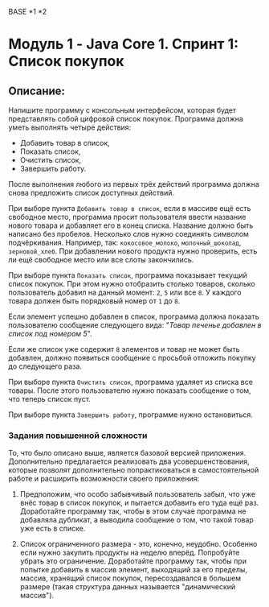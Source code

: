 BASE
*1
*2

# Модуль 1 - Java Core 1. Спринт 1: Список покупок

## Описание:

Напишите программу с консольным интерфейсом, которая будет представлять собой цифровой список покупок. Программа должна уметь выполнять четыре действия:
- Добавить товар в список,
- Показать список,
- Очистить список,
- Завершить работу.

После выполнения любого из первых трёх действий программа должна снова предложить список доступных действий.

При выборе пункта `Добавить товар в список`, если в массиве ещё есть свободное место, программа просит пользователя ввести название нового товара и добавляет его в конец списка. Название должно быть написано без пробелов. Несколько слов нужно соединять символом подчёркивания. Например, так: `кокосовое_молоко`, `молочный_шоколад`, `зерновой_хлеб`. При добавлении нового продукта нужно проверить, есть ли ещё свободное место или все слоты закончились.

При выборе пункта `Показать список`, программа показывает текущий список покупок. При этом нужно отобразить столько товаров, сколько пользователь добавил на данный момент: `2`, `5` или все `8`. У каждого товара должен быть порядковый номер от `1` до `8`.

Если элемент успешно добавлен в список, программа должна показать пользователю сообщение следующего вида: "*Товар печенье добавлен в список под номером 5*".

Если же список уже содержит `8` элементов и товар не может быть добавлен, должно появиться сообщение с просьбой отложить покупку до следующего раза.

При выборе пункта `Очистить список`, программа удаляет из списка все товары. После этого пользователю нужно показать сообщение о том, что теперь список пуст.

При выборе пункта `Завершить работу`, программе нужно остановиться.

### Задания повышенной сложности

То, что было описано выше, является базовой версией приложения. Дополнительно предлагается реализовать два усовершенствования, которые позволят дополнительно попрактиковаться в самостоятельной работе и расширить возможности своего приложения:

1. Предположим, что особо забывчивый пользователь забыл, что уже внёс товар в список покупок, и пытается добавить его туда ещё раз. Доработайте программу так, чтобы в этом случае программа не добавляла дубликат, а выводила сообщение о том, что такой товар уже есть в списке.

2. Список ограниченного размера - это, конечно, неудобно. Особенно если нужно закупить продукты на неделю вперёд. Попробуйте убрать это ограничение. Доработайте программу так, чтобы при попытке добавить в массив элемент, выходящий за его пределы, массив, хранящий список покупок, пересоздавался в большем размере (такая структура данных называется "динамический массив").
